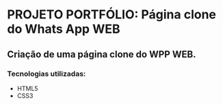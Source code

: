 # PROJETO PORTFÓLIO: Página clone do Whats App WEB

## Criação de uma página clone do WPP WEB.

### Tecnologias utilizadas:
* HTML5
* CSS3

